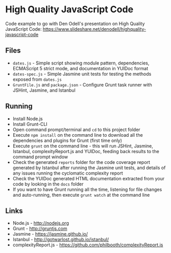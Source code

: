 High Quality JavaScript Code
============================

Code example to go with Den Odell's presentation on High Quality JavaScript Code: https://www.slideshare.net/denodell/highquality-javascript-code

Files
-----
* `dates.js` - Simple script showing module pattern, dependencies, ECMAScript 5 strict mode, and documentation in YUIDoc format
* `dates-spec.js` - Simple Jasmine unit tests for testing the methods exposed from `dates.js`
* `GruntFile.js` and `package.json` - Configure Grunt task runner with JSHint, Jasmine, and Istanbul

Running
-------
* Install Node.js
* Install Grunt-CLI
* Open command prompt/terminal and `cd` to this project folder
* Execute `npm install` on the command line to download all the dependencies and plugins for Grunt (first time only)
* Execute `grunt` on the command line - this will run JSHint, Jasmine, Istanbul, complexityReport.js and YUIDoc, feeding back results to the command prompt window
* Check the generated `reports` folder for the code coverage report generated by Istanbul after running the Jasmine unit tests, and details of any issues running the cyclomatic complexity report
* Check the YUIDoc generated HTML documentation extracted from your code by looking in the `docs` folder
* If you want to have Grunt running all the time, listening for file changes and auto-running, then execute `grunt watch` at the command line

Links
-----
* Node.js - http://nodejs.org
* Grunt - http://gruntjs.com
* Jasmine - https://jasmine.github.io/
* Istanbul - http://gotwarlost.github.io/istanbul/
* complexityReport.js - https://github.com/philbooth/complexityReport.js
